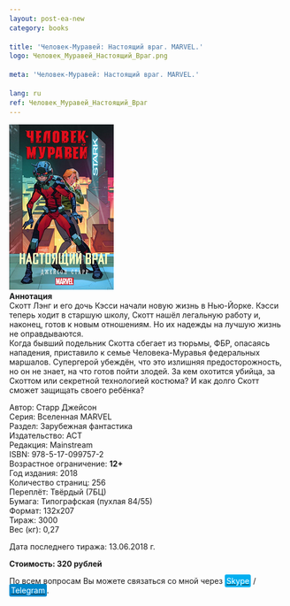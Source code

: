 ```yaml
---
layout: post-ea-new
category: books

title: 'Человек-Муравей: Настоящий враг. MARVEL.'
logo: Человек_Муравей_Настоящий_Враг.png

meta: 'Человек-Муравей: Настоящий враг. MARVEL.'

lang: ru
ref: Человек_Муравей_Настоящий_Враг
---
```


<a data-fancybox="gallery" href="/img/books/Человек_Муравей_Настоящий_Враг.png"><img src="/img/books/Человек_Муравей_Настоящий_Враг.png" alt=""></a>  
**Аннотация**  
Скотт Лэнг и его дочь Кэсси начали новую жизнь в Нью-Йорке. Кэсси теперь ходит в старшую школу, Скотт нашёл легальную работу и, наконец, готов к новым отношениям. Но их надежды на лучшую жизнь не оправдываются.  
Когда бывший подельник Скотта сбегает из тюрьмы, ФБР, опасаясь нападения, приставило к семье Человека-Муравья федеральных маршалов. Супергерой убеждён, что это излишняя предосторожность, но он не знает, на что готов пойти злодей. За кем охотится убийца, за Скоттом или секретной технологией костюма? И как долго Скотт сможет защищать своего ребёнка?

Автор: Старр Джейсон  
Серия: Вселенная MARVEL  
Раздел: Зарубежная фантастика  
Издательство: АСТ  
Редакция: Mainstream  
ISBN: 978-5-17-099757-2  
Возрастное ограничение: **12+**  
Год издания: 2018  
Количество страниц: 256  
Переплёт: Твёрдый  (7БЦ)  
Бумага: Типографская (пухлая 84/55)  
Формат: 132х207  
Тираж: 3000  
Вес (кг): 0,27

Дата последнего тиража:	13.06.2018 г.

**Стоимость: 320 рублей**

По всем вопросам Вы можете связаться со мной через <a href="skype:chutkoy89?call" target="_blank"><span style="background-color:#00aff0; color:white; padding:3px; border-radius: 3px">Skype</span></a> / <a href="https://t.me/chutkoy" target="_blank"><span style="background-color:#0088cc; color:white; padding:3px; border-radius: 3px">Telegram</span></a>.